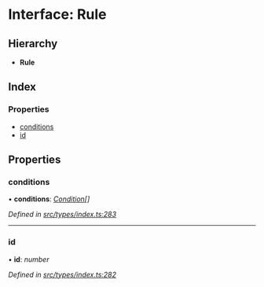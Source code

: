 # Interface: Rule

## Hierarchy

* **Rule**

## Index

### Properties

* [conditions](types.rule.md#conditions)
* [id](types.rule.md#id)

## Properties

###  conditions

• **conditions**: *[Condition](../modules/types.md#condition)[]*

*Defined in [src/types/index.ts:283](https://github.com/PolymathNetwork/polymesh-sdk/blob/7e9a732/src/types/index.ts#L283)*

___

###  id

• **id**: *number*

*Defined in [src/types/index.ts:282](https://github.com/PolymathNetwork/polymesh-sdk/blob/7e9a732/src/types/index.ts#L282)*

